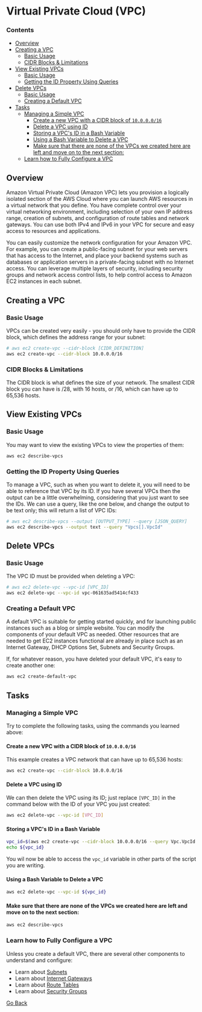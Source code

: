 # Virtual Private Cloud (VPC)
<!--TOC_START-->
### Contents
- [Overview](#overview)
- [Creating a VPC](#creating-a-vpc)
	- [Basic Usage](#basic-usage)
	- [CIDR Blocks & Limitations](#cidr-blocks--limitations)
- [View Existing VPCs](#view-existing-vpcs)
	- [Basic Usage](#basic-usage-1)
	- [Getting the ID Property Using Queries](#getting-the-id-property-using-queries)
- [Delete VPCs](#delete-vpcs)
	- [Basic Usage](#basic-usage-2)
	- [Creating a Default VPC](#creating-a-default-vpc)
- [Tasks](#tasks)
	- [Managing a Simple VPC](#managing-a-simple-vpc)
		- [Create a new VPC with a CIDR block of `10.0.0.0/16`](#create-a-new-vpc-with-a-cidr-block-of-1000016)
		- [Delete a VPC using ID](#delete-a-vpc-using-id)
		- [Storing a VPC's ID in a Bash Variable](#storing-a-vpcs-id-in-a-bash-variable)
		- [Using a Bash Variable to Delete a VPC](#using-a-bash-variable-to-delete-a-vpc)
		- [Make sure that there are none of the VPCs we created here are left and move on to the next section:](#make-sure-that-there-are-none-of-the-vpcs-we-created-here-are-left-and-move-on-to-the-next-section)
	- [Learn how to Fully Configure a VPC](#learn-how-to-fully-configure-a-vpc)

<!--TOC_END-->
## Overview
Amazon Virtual Private Cloud (Amazon VPC) lets you provision a logically isolated section of the AWS Cloud where you can launch AWS resources in a virtual network that you define.
You have complete control over your virtual networking environment, including selection of your own IP address range, creation of subnets, and configuration of route tables and network gateways.
You can use both IPv4 and IPv6 in your VPC for secure and easy access to resources and applications.

You can easily customize the network configuration for your Amazon VPC.
For example, you can create a public-facing subnet for your web servers that has access to the Internet, and place your backend systems such as databases or application servers in a private-facing subnet with no Internet access.
You can leverage multiple layers of security, including security groups and network access control lists, to help control access to Amazon EC2 instances in each subnet.

## Creating a VPC
### Basic Usage
VPCs can be created very easily - you should only have to provide the CIDR block, which defines the address range for your subnet:
```bash
# aws ec2 create-vpc --cidr-block [CIDR_DEFINITION]
aws ec2 create-vpc --cidr-block 10.0.0.0/16
```

### CIDR Blocks & Limitations
The CIDR block is what defines the size of your network.
The smallest CIDR block you can have is /28, with 16 hosts, or /16, which can have up to 65,536 hosts.

## View Existing VPCs
### Basic Usage
You may want to view the existing VPCs to view the properties of them:
```bash
aws ec2 describe-vpcs
```
### Getting the ID Property Using Queries
To manage a VPC, such as when you want to delete it, you will need to be able to reference that VPC by its ID.
If you have several VPCs then the output can be a little overwhelming, considering that you just want to see the IDs.
We can use a query, like the one below, and change the output to be text only; this will return a list of VPC IDs:
```bash
# aws ec2 describe-vpcs --output [OUTPUT_TYPE] --query [JSON_QUERY]
aws ec2 describe-vpcs --output text --query "Vpcs[].VpcId"
```

## Delete VPCs
### Basic Usage
The VPC ID must be provided when deleting a VPC:
```bash
# aws ec2 delete-vpc --vpc-id [VPC_ID]
aws ec2 delete-vpc --vpc-id vpc-061635ad5414cf433
```

### Creating a Default VPC
A default VPC is suitable for getting started quickly, and for launching public instances such as a blog or simple website. You can modify the components of your default VPC as needed.
Other resources that are needed to get EC2 instances functional are already in place such as an Internet Gateway, DHCP Options Set, Subnets and Security Groups.

If, for whatever reason, you have deleted your default VPC, it's easy to create another one:
```bash
aws ec2 create-default-vpc
```

## Tasks
### Managing a Simple VPC
Try to complete the following tasks, using the commands you learned above:
#### Create a new VPC with a CIDR block of `10.0.0.0/16`
This example creates a VPC network that can have up to 65,536 hosts:
```bash
aws ec2 create-vpc --cidr-block 10.0.0.0/16
```
#### Delete a VPC using ID
We can then delete the VPC using its ID; just replace `[VPC_ID]` in the command below with the ID of your VPC you just created:
```bash
aws ec2 delete-vpc --vpc-id [VPC_ID]
```
#### Storing a VPC's ID in a Bash Variable
```bash
vpc_id=$(aws ec2 create-vpc --cidr-block 10.0.0.0/16 --query Vpc.VpcId --output text)
echo ${vpc_id}
```
You wil now be able to access the `vpc_id` variable in other parts of the script you are writing.
#### Using a Bash Variable to Delete a VPC
```bash
aws ec2 delete-vpc --vpc-id ${vpc_id}
```
#### Make sure that there are none of the VPCs we created here are left and move on to the next section:
```bash
aws ec2 describe-vpcs
```

### Learn how to Fully Configure a VPC
Unless you create a default VPC, there are several other components to understand and configure:
- Learn about [Subnets](./subnets)
- Learn about [Internet Gateways](./internet-gateways)
- Learn about [Route Tables](./route-tables)
- Learn about [Security Groups](./security-groups)

[Go Back](../README.md#tasks)
